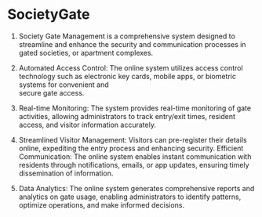 # SocietyGate

1) Society Gate Management is a comprehensive system designed to streamline and enhance the security and communication processes in gated societies, or apartment 
   complexes.

   
2) Automated Access Control: The online system utilizes access control technology such as electronic key cards, mobile apps, or biometric systems for convenient and     
   secure gate access.

   
3) Real-time Monitoring: The system provides real-time monitoring of gate activities, allowing administrators to track entry/exit times, resident access, and visitor 
   information accurately. 

   
4) Streamlined Visitor Management: Visitors can pre-register their details online, expediting the entry process and enhancing security. 
   Efficient Communication: The online system enables instant communication with residents through notifications, emails, or app updates, ensuring timely dissemination of 
   information. 

   
5) Data Analytics: The online system generates comprehensive reports and analytics on gate usage, enabling administrators to identify patterns, optimize operations, and 
   make informed decisions.
   

